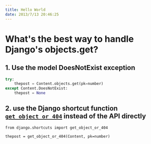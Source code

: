 ```yaml
---
title: Hello World
date: 2013/7/13 20:46:25
---
```


# What's the best way to handle Django's objects.get?

## 1. Use the model DoesNotExist exception

```python
try:
    thepost = Content.objects.get(pk=number)
except Content.DoesNotExist:
    thepost = None
```



##  2. use the Django shortcut function [`get_object_or_404`](https://docs.djangoproject.com/en/stable/topics/http/shortcuts/#get-object-or-404) instead of the API directly

```
from django.shortcuts import get_object_or_404

thepost = get_object_or_404(Content, pk=number)
```